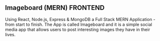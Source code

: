 ## Imageboard (MERN) FRONTEND
Using React, Node.js, Express & MongoDB a Full Stack MERN Application - from start to finish. The App is called Imageboard and it is a simple social media app that allows users to post interesting images they have in their lives.
